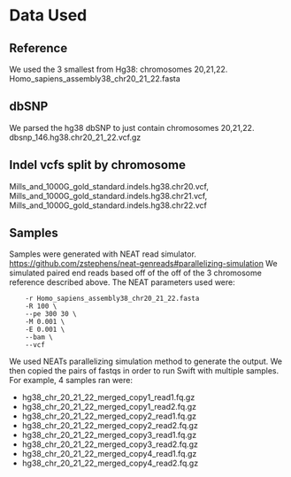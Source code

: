 # Data Used
## Reference
We used the 3 smallest from Hg38: chromosomes 20,21,22.
Homo_sapiens_assembly38_chr20_21_22.fasta

## dbSNP
We parsed the hg38 dbSNP to just contain chromosomes 20,21,22.
dbsnp_146.hg38.chr20_21_22.vcf.gz

## Indel vcfs split by chromosome
Mills_and_1000G_gold_standard.indels.hg38.chr20.vcf, Mills_and_1000G_gold_standard.indels.hg38.chr21.vcf, Mills_and_1000G_gold_standard.indels.hg38.chr22.vcf


## Samples
Samples were generated with NEAT read simulator. https://github.com/zstephens/neat-genreads#parallelizing-simulation
We simulated paired end reads based off of the off of the 3 chromosome reference described above. The NEAT parameters used were:

```
	-r Homo_sapiens_assembly38_chr20_21_22.fasta
	-R 100 \
	--pe 300 30 \
	-M 0.001 \
	-E 0.001 \
	--bam \
	--vcf
```
We used NEATs parallelizing simulation method to generate the output.
We then copied the pairs of fastqs in order to run Swift with multiple samples. For example, 4 samples ran were:
* hg38_chr_20_21_22_merged_copy1_read1.fq.gz
* hg38_chr_20_21_22_merged_copy1_read2.fq.gz
* hg38_chr_20_21_22_merged_copy2_read1.fq.gz
* hg38_chr_20_21_22_merged_copy2_read2.fq.gz
* hg38_chr_20_21_22_merged_copy3_read1.fq.gz
* hg38_chr_20_21_22_merged_copy3_read2.fq.gz
* hg38_chr_20_21_22_merged_copy4_read1.fq.gz
* hg38_chr_20_21_22_merged_copy4_read2.fq.gz






